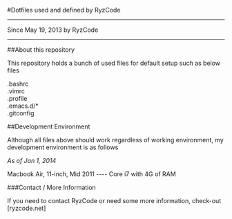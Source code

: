 #Dotfiles used and defined by RyzCode

------------------------------------------------------------
Since May 19, 2013
    by RyzCode


------------------------------------------------------------

##About this repository

This repository holds a bunch of used files for default setup such as below files

.bashrc<br />
.vimrc<br />
.profile<br />
.emacs.d/*<br />
.gitconfig<br />


##Development Environment

Although all files above should work regardless of working environment, my development environment is as follows

*As of Jan 1, 2014*

Macbook Air, 11-inch, Mid 2011 ---- Core i7 with 4G of RAM<br />



###Contact / More Information

If you need to contact RyzCode or need some more information, check-out [ryzcode.net]